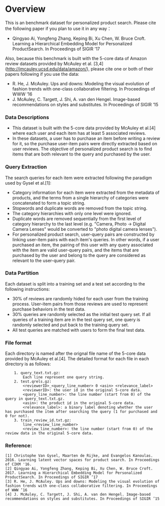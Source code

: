 # Overview #
This is an benchmark dataset for personalized product search. Please cite the following paper if you plan to use it in any way：
    
*	Qingyao Ai, Yongfeng Zhang, Keping Bi, Xu Chen, W. Bruce Croft. Learning a Hierarchical Embedding Model for Personalized ProductSearch. In Proceedings of SIGIR ’17
    	
Also, because this benchmark is built with the 5-core data of Amazon review datasets provided by McAuley et al. [3,4] (http://jmcauley.ucsd.edu/data/amazon/), please cite one or both of their papers following if you use the data:

*	R. He, J. McAuley. Ups and downs: Modeling the visual evolution of fashion trends with one-class collaborative filtering. In Proceedings of WWW ’16
*	J. McAuley, C. Targett, J. Shi, A. van den Hengel. Image-based recommendations on styles and substitutes. In Proceedings of SIGIR ’15


### Data Descriptions ###

*	This dataset is built with the 5-core data provided by McAuley et al.[4] where each user and each item has at least 5 associated reviews.
*	In these datasets, a user has to purchase an item before writing a review for it, so the purchase user-item pairs were directly extracted based on user reviews. The objective of personalized product search is to find items that are both relevant to the query and purchased by the user.

### Query Extraction ###

The search queries for each item were extracted following the paradigm used by Gysel et al.[1]:
*	Category information for each item were extracted from the metadata of products, and the terms from a single hierarchy of categories were concatenated to form a topic string.
*	Stopwords and duplicate words are removed from the topic string.
*	The category hierarchies with only one level were ignored.
*	Duplicate words are removed sequentially from the first level of category hierarchy to the last level (e.g. "Camera, Photo -> Digital Camera Lenses" would be converted to "photo digital camera lenses").
*	For personalized product search, user-query pairs are constructed by linking user-item pairs with each item's queries. In other words, if a user purchased an item, the pairing of this user with any query associated with the item are valid user-query pairs, and the items that are purchased by the user and belong to the query are considered as relevant to the user-query pair.


### Data Partition ###
Each dataset is split into a training set and a test set according to the following instructions:
*	30\% of reviews are randomly hided for each user from the training process. User-item pairs from those reviews are used to represent purchase behaviors in the test data.
*	30\% queries are randomly selected as the initial test query set. If all queries of a training item are in the test query set, one query is randomly selected and put back to the training query set.
*	All test queries are matched with users to form the final test data.

### File format ###

Each directory is named after the orignal file name of the 5-core data provided by McAuley et al.[4]. The detailed format for each file in each directory is as follows: 
```
    1. query_text.txt.gz:
    	Each line represent one query string.
    2. test.qrels.gz:
    	<reviewerID>_<query_line_number> 0 <asin> <relevance_label>
    	<reviewerID>: the user id in the original 5-core data.
    	<query_line_number>: the line number (start from 0) of the query in query_text.txt.gz.
    	<asin>: the product id in the original 5-core data.
    	<relevance_label>: a binary label denoting whether the user has purchased the item after searching the query (1 for purchased and 0 for not).
    3. train_review_id.txt.gz:
    	line_<review_line_number>
    	<review_line_number>: the line number (start from 0) of the review data in the original 5-core data.
```

### Reference: ###
    [1] Christophe Van Gysel, Maarten de Rijke, and Evangelos Kanoulas. 2016. Learning latent vector spaces for product search. In Proceedings of CIKM '16.
    [2] Qingyao Ai, Yongfeng Zhang, Keping Bi, Xu Chen, W. Bruce Croft. 2017. Learning a Hierarchical Embedding Model for Personalized ProductSearch. In Proceedings of SIGIR ’17
    [3] R. He, J. McAuley. Ups and downs: Modeling the visual evolution of fashion trends with one-class collaborative filtering. In Proceedings of WWW ’16
	[4] J. McAuley, C. Targett, J. Shi, A. van den Hengel. Image-based recommendations on styles and substitutes. In Proceedings of SIGIR ’15